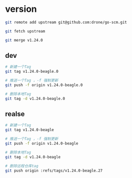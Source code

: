 # version

<!-- https://github.com/drone/go-login -->

```bash
git remote add upstream git@github.com:drone/go-scm.git

git fetch upstream

git merge v1.24.0
```


## dev

```bash
# 新建一个Tag
git tag v1.24.0-beagle.0

# 推送一个Tag ，-f 强制更新
git push -f origin v1.24.0-beagle.0

# 删除本地Tag
git tag -d v1.24.0-beagle.0
```

## realse

```bash
# 新建一个Tag
git tag v1.24.0-beagle

# 推送一个Tag ，-f 强制更新
git push -f origin v1.24.0-beagle

# 删除本地Tag
git tag -d v1.24.0-beagle

# 删除远程仓库tag
git push origin :refs/tags/v1.24.0-beagle.27
```



